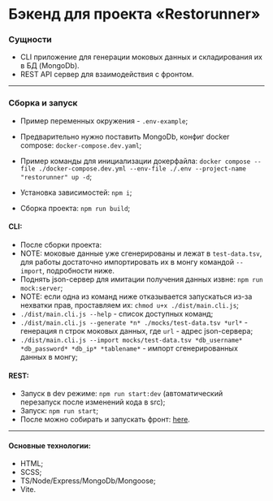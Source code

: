 # Бэкенд для проекта «Restorunner»

### Сущности

- CLI приложение для генерации моковых данных и складирования их в БД (MongoDb).
- REST API сервер для взаимодействия с фронтом.

---

### Сборка и запуск

- Пример переменных окружения - `.env-example`;
- Предварительно нужно поставить MongoDb, конфиг docker compose: `docker-compose.dev.yaml`;
- Пример команды для инициализации докерфайла: `docker compose --file ./docker-compose.dev.yml --env-file ./.env --project-name "restorunner" up -d`;

- Установка зависимостей: `npm i`;
- Сборка проекта: `npm run build`;

#### CLI:

- После сборки проекта:
- NOTE: моковые данные уже сгенерированы и лежат в `test-data.tsv`, для работы достаточно импортировать их в монгу командой `--import`, подробности ниже.
- Поднять json-сервер для имитации получения данных извне: `npm run mock:server`;
- NOTE: если одна из команд ниже отказывается запускаться из-за нехватки прав, проставляем их: `chmod u+x ./dist/main.cli.js`;
- `./dist/main.cli.js --help` - список доступных команд;
- `./dist/main.cli.js --generate *n* ./mocks/test-data.tsv *url*` - генерация n строк моковых данных, где `url` - адрес json-сервера;
- `./dist/main.cli.js --import mocks/test-data.tsv *db_username* *db_password* *db_ip* *tablename*` - импорт сгенерированных данных в монгу;

#### REST:

- Запуск в dev режиме: `npm run start:dev` (автоматический перезапуск после изменений кода в src);
- Запуск: `npm run start`;
- После можно собирать и запускать фронт: [here](https://github.com/isNotANumber/restorunner).

---

#### Основные технологии:

- HTML;
- SCSS;
- TS/Node/Express/MongoDb/Mongoose;
- Vite.
